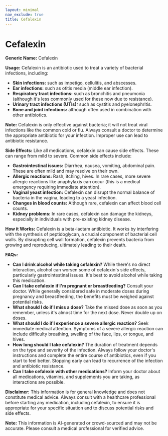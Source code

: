 ```yaml
---
layout: minimal
nav_exclude: true
title: Cefalexin
---
```


# Cefalexin

**Generic Name:** Cefalexin

**Usage:** Cefalexin is an antibiotic used to treat a variety of bacterial infections, including:

* **Skin infections:** such as impetigo, cellulitis, and abscesses.
* **Ear infections:** such as otitis media (middle ear infection).
* **Respiratory tract infections:** such as bronchitis and pneumonia (although it's less commonly used for these now due to resistance).
* **Urinary tract infections (UTIs):** such as cystitis and pyelonephritis.
* **Bone and joint infections:** although often used in combination with other antibiotics.


**Note:** Cefalexin is only effective against bacteria; it will not treat viral infections like the common cold or flu.  Always consult a doctor to determine the appropriate antibiotic for your infection.  Improper use can lead to antibiotic resistance.

**Side Effects:**  Like all medications, cefalexin can cause side effects.  These can range from mild to severe. Common side effects include:

* **Gastrointestinal issues:** Diarrhea, nausea, vomiting, abdominal pain.  These are often mild and may resolve on their own.
* **Allergic reactions:** Rash, itching, hives. In rare cases, more severe allergic reactions like anaphylaxis can occur (this is a medical emergency requiring immediate attention).
* **Vaginal yeast infection:**  Cefalexin can disrupt the normal balance of bacteria in the vagina, leading to a yeast infection.
* **Changes in blood counts:** Although rare, cefalexin can affect blood cell counts.
* **Kidney problems:**  In rare cases, cefalexin can damage the kidneys, especially in individuals with pre-existing kidney disease.


**How it Works:** Cefalexin is a beta-lactam antibiotic. It works by interfering with the synthesis of peptidoglycan, a crucial component of bacterial cell walls.  By disrupting cell wall formation, cefalexin prevents bacteria from growing and reproducing, ultimately leading to their death.


**FAQs:**

* **Can I drink alcohol while taking cefalexin?**  While there's no direct interaction, alcohol can worsen some of cefalexin's side effects, particularly gastrointestinal issues. It's best to avoid alcohol while taking this medication.
* **Can I take cefalexin if I'm pregnant or breastfeeding?**  Consult your doctor.  While generally considered safe in moderate doses during pregnancy and breastfeeding, the benefits must be weighed against potential risks.
* **What should I do if I miss a dose?**  Take the missed dose as soon as you remember, unless it's almost time for the next dose.  Never double up on doses.
* **What should I do if I experience a severe allergic reaction?**  Seek immediate medical attention.  Symptoms of a severe allergic reaction can include difficulty breathing, swelling of the face, lips, or tongue, and hives.
* **How long should I take cefalexin?**  The duration of treatment depends on the type and severity of the infection.  Always follow your doctor's instructions and complete the entire course of antibiotics, even if you start to feel better.  Stopping early can lead to recurrence of the infection and antibiotic resistance.
* **Can I take cefalexin with other medications?**  Inform your doctor about all medications, vitamins, and supplements you are taking, as interactions are possible.


**Disclaimer:** This information is for general knowledge and does not constitute medical advice.  Always consult with a healthcare professional before starting any medication, including cefalexin, to ensure it is appropriate for your specific situation and to discuss potential risks and side effects.


**Note:** This information is AI-generated or crowd-sourced and may not be accurate. Please consult a medical professional for verified advice.